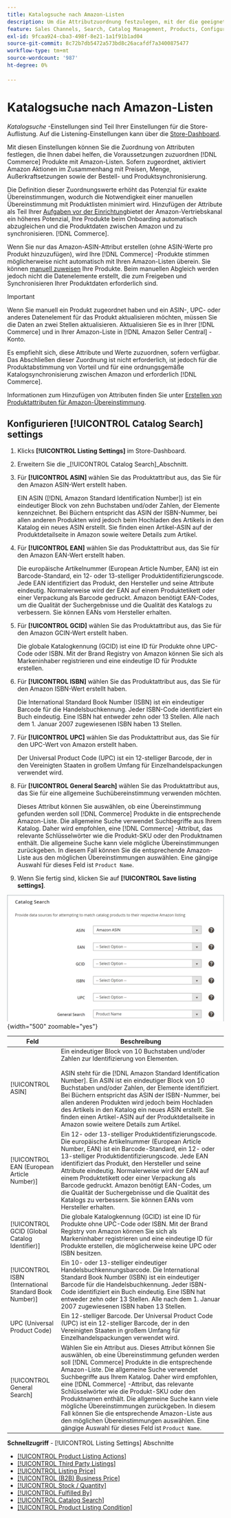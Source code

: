 ```yaml
---
title: Katalogsuche nach Amazon-Listen
description: Um die Attributzuordnung festzulegen, mit der die geeigneten Commerce-Katalogprodukte Amazon-Auflistungen zugeordnet werden können, aktualisieren Sie die Einstellungen für die Katalogsuche .
feature: Sales Channels, Search, Catalog Management, Products, Configuration
exl-id: 9fcaa924-cba3-498f-8e21-1a1f91b1ad04
source-git-commit: 8c72b7db5472a573bd8c26acafdf7a3400875477
workflow-type: tm+mt
source-wordcount: '987'
ht-degree: 0%

---
```


# Katalogsuche nach Amazon-Listen

_Katalogsuche_ -Einstellungen sind Teil Ihrer Einstellungen für die Store-Auflistung. Auf die Listening-Einstellungen kann über die [Store-Dashboard](./amazon-store-dashboard.md).

Mit diesen Einstellungen können Sie die Zuordnung von Attributen festlegen, die Ihnen dabei helfen, die Voraussetzungen zuzuordnen [!DNL Commerce] Produkte mit Amazon-Listen. Sofern zugeordnet, aktiviert Amazon Aktionen im Zusammenhang mit Preisen, Menge, Außerkraftsetzungen sowie der Bestell- und Produktsynchronisierung.

Die Definition dieser Zuordnungswerte erhöht das Potenzial für exakte Übereinstimmungen, wodurch die Notwendigkeit einer manuellen Übereinstimmung mit Produktlisten minimiert wird. Hinzufügen der Attribute als Teil Ihrer [Aufgaben vor der Einrichtung](./amazon-pre-setup-tasks.md)bietet der Amazon-Vertriebskanal ein höheres Potenzial, Ihre Produkte beim Onboarding automatisch abzugleichen und die Produktdaten zwischen Amazon und zu synchronisieren. [!DNL Commerce].

Wenn Sie nur das Amazon-ASIN-Attribut erstellen (ohne ASIN-Werte pro Produkt hinzuzufügen), wird Ihre [!DNL Commerce] -Produkte stimmen möglicherweise nicht automatisch mit Ihren Amazon-Listen überein. Sie können [manuell zuweisen](./creating-assigning-catalog-products.md) Ihre Produkte. Beim manuellen Abgleich werden jedoch nicht die Datenelemente erstellt, die zum Freigeben und Synchronisieren Ihrer Produktdaten erforderlich sind.

>[!IMPORTANT]
>
>Wenn Sie manuell ein Produkt zugeordnet haben und ein ASIN-, UPC- oder anderes Datenelement für das Produkt aktualisieren möchten, müssen Sie die Daten an zwei Stellen aktualisieren. Aktualisieren Sie es in Ihrer [!DNL Commerce] und in Ihrer Amazon-Liste in [!DNL Amazon Seller Central] -Konto.

Es empfiehlt sich, diese Attribute und Werte zuzuordnen, sofern verfügbar. Das Abschließen dieser Zuordnung ist nicht erforderlich, ist jedoch für die Produktabstimmung von Vorteil und für eine ordnungsgemäße Katalogsynchronisierung zwischen Amazon und erforderlich [!DNL Commerce].

Informationen zum Hinzufügen von Attributen finden Sie unter [Erstellen von Produktattributen für Amazon-Übereinstimmung](./ob-creating-magento-attributes.md).

## Konfigurieren [!UICONTROL Catalog Search] settings

1. Klicks **[!UICONTROL Listing Settings]** im Store-Dashboard.

1. Erweitern Sie die _[!UICONTROL Catalog Search]_Abschnitt.

1. Für **[!UICONTROL ASIN]** wählen Sie das Produktattribut aus, das Sie für den Amazon ASIN-Wert erstellt haben.

   EIN ASIN ([!DNL Amazon Standard Identification Number]) ist ein eindeutiger Block von zehn Buchstaben und/oder Zahlen, der Elemente kennzeichnet. Bei Büchern entspricht das ASIN der ISBN-Nummer, bei allen anderen Produkten wird jedoch beim Hochladen des Artikels in den Katalog ein neues ASIN erstellt. Sie finden einen Artikel-ASIN auf der Produktdetailseite in Amazon sowie weitere Details zum Artikel.

1. Für **[!UICONTROL EAN]** wählen Sie das Produktattribut aus, das Sie für den Amazon EAN-Wert erstellt haben.

   Die europäische Artikelnummer (European Article Number, EAN) ist ein Barcode-Standard, ein 12- oder 13-stelliger Produktidentifizierungscode. Jede EAN identifiziert das Produkt, den Hersteller und seine Attribute eindeutig. Normalerweise wird der EAN auf einem Produktetikett oder einer Verpackung als Barcode gedruckt. Amazon benötigt EAN-Codes, um die Qualität der Suchergebnisse und die Qualität des Katalogs zu verbessern. Sie können EANs vom Hersteller erhalten.

1. Für **[!UICONTROL GCID]** wählen Sie das Produktattribut aus, das Sie für den Amazon GCIN-Wert erstellt haben.

   Die globale Katalogkennung (GCID) ist eine ID für Produkte ohne UPC-Code oder ISBN. Mit der Brand Registry von Amazon können Sie sich als Markeninhaber registrieren und eine eindeutige ID für Produkte erstellen.

1. Für **[!UICONTROL ISBN]** wählen Sie das Produktattribut aus, das Sie für den Amazon ISBN-Wert erstellt haben.

   Die International Standard Book Number (ISBN) ist ein eindeutiger Barcode für die Handelsbuchkennung. Jeder ISBN-Code identifiziert ein Buch eindeutig. Eine ISBN hat entweder zehn oder 13 Stellen. Alle nach dem 1. Januar 2007 zugewiesenen ISBN haben 13 Stellen.

1. Für **[!UICONTROL UPC]** wählen Sie das Produktattribut aus, das Sie für den UPC-Wert von Amazon erstellt haben.

   Der Universal Product Code (UPC) ist ein 12-stelliger Barcode, der in den Vereinigten Staaten in großem Umfang für Einzelhandelspackungen verwendet wird.

1. Für **[!UICONTROL General Search]** wählen Sie das Produktattribut aus, das Sie für eine allgemeine Suchübereinstimmung verwenden möchten.

   Dieses Attribut können Sie auswählen, ob eine Übereinstimmung gefunden werden soll [!DNL Commerce] Produkte in die entsprechende Amazon-Liste. Die allgemeine Suche verwendet Suchbegriffe aus Ihrem Katalog. Daher wird empfohlen, eine [!DNL Commerce] -Attribut, das relevante Schlüsselwörter wie die Produkt-SKU oder den Produktnamen enthält. Die allgemeine Suche kann viele mögliche Übereinstimmungen zurückgeben. In diesem Fall können Sie die entsprechende Amazon-Liste aus den möglichen Übereinstimmungen auswählen. Eine gängige Auswahl für dieses Feld ist `Product Name`.

1. Wenn Sie fertig sind, klicken Sie auf **[!UICONTROL Save listing settings]**.

![Katalogsuche](assets/amazon-catalog-search.png){width="500" zoomable="yes"}

| Feld | Beschreibung |
|--------------------------------------------------------|--------------------------------------------------------------------------------------------------------------------------------------------------------------------------------------------------------------------------------------------------------------------------------------------------------------------------------------------------------------------------------------------------------------------------------------------------------------------------------------------------------------------------------------|
| [!UICONTROL ASIN] | Ein eindeutiger Block von 10 Buchstaben und/oder Zahlen zur Identifizierung von Elementen.<br><br>ASIN steht für die [!DNL Amazon Standard Identification Number]. Ein ASIN ist ein eindeutiger Block von 10 Buchstaben und/oder Zahlen, der Elemente identifiziert. Bei Büchern entspricht das ASIN der ISBN-Nummer, bei allen anderen Produkten wird jedoch beim Hochladen des Artikels in den Katalog ein neues ASIN erstellt. Sie finden einen Artikel-ASIN auf der Produktdetailseite in Amazon sowie weitere Details zum Artikel. |
| [!UICONTROL EAN (European Article Number)] | Ein 12- oder 13-stelliger Produktidentifizierungscode. Die europäische Artikelnummer (European Article Number, EAN) ist ein Barcode-Standard, ein 12- oder 13-stelliger Produktidentifizierungscode. Jede EAN identifiziert das Produkt, den Hersteller und seine Attribute eindeutig. Normalerweise wird der EAN auf einem Produktetikett oder einer Verpackung als Barcode gedruckt. Amazon benötigt EAN-Codes, um die Qualität der Suchergebnisse und die Qualität des Katalogs zu verbessern. Sie können EANs vom Hersteller erhalten. |
| [!UICONTROL GCID (Global Catalog Identifier)] | Die globale Katalogkennung (GCID) ist eine ID für Produkte ohne UPC-Code oder ISBN. Mit der Brand Registry von Amazon können Sie sich als Markeninhaber registrieren und eine eindeutige ID für Produkte erstellen, die möglicherweise keine UPC oder ISBN besitzen. |
| [!UICONTROL ISBN (International Standard Book Number)] | Ein 10- oder 13-stelliger eindeutiger Handelsbuchkennungsbarcode. Die International Standard Book Number (ISBN) ist ein eindeutiger Barcode für die Handelsbuchkennung. Jeder ISBN-Code identifiziert ein Buch eindeutig. Eine ISBN hat entweder zehn oder 13 Stellen. Alle nach dem 1. Januar 2007 zugewiesenen ISBN haben 13 Stellen. |
| UPC (Universal Product Code) | Ein 12-stelliger Barcode. Der Universal Product Code (UPC) ist ein 12-stelliger Barcode, der in den Vereinigten Staaten in großem Umfang für Einzelhandelspackungen verwendet wird. |
| [!UICONTROL General Search] | Wählen Sie ein Attribut aus. Dieses Attribut können Sie auswählen, ob eine Übereinstimmung gefunden werden soll [!DNL Commerce] Produkte in die entsprechende Amazon-Liste. Die allgemeine Suche verwendet Suchbegriffe aus Ihrem Katalog. Daher wird empfohlen, eine [!DNL Commerce] -Attribut, das relevante Schlüsselwörter wie die Produkt-SKU oder den Produktnamen enthält. Die allgemeine Suche kann viele mögliche Übereinstimmungen zurückgeben. In diesem Fall können Sie die entsprechende Amazon-Liste aus den möglichen Übereinstimmungen auswählen. Eine gängige Auswahl für dieses Feld ist `Product Name`. |

**Schnellzugriff** - [!UICONTROL Listing Settings] Abschnitte

- [[!UICONTROL Product Listing Actions]](./product-listing-actions.md)
- [[!UICONTROL Third Party Listings]](./third-party-listing-settings.md)
- [[!UICONTROL Listing Price]](./listing-price.md)
- [[!UICONTROL (B2B) Business Price]](./business-pricing.md)
- [[!UICONTROL Stock / Quantity]](./stock-quantity.md)
- [[!UICONTROL Fulfilled By]](./fulfilled-by.md)
- [[!UICONTROL Catalog Search]](./catalog-search.md)
- [[!UICONTROL Product Listing Condition]](./product-listing-condition.md)
